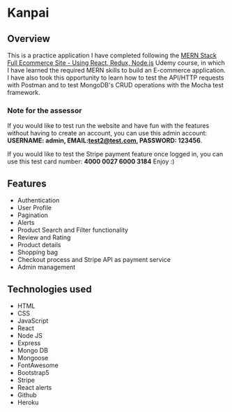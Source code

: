 # Kanpai
## Overview
This is a practice application I have completed following the [MERN Stack Full Ecommerce Site - Using React, Redux, Node.js](https://www.udemy.com/course/mern-stack-ecommerce-site-using-react-redux-nodejs/) Udemy course, in which I have learned the required MERN skills to build an E-commerce application.
I have also took this opportunity to learn how to test the API/HTTP requests with Postman and to test MongoDB's CRUD operations with the Mocha test framework.

### Note for the assessor
If you would like to test run the website and have fun with the features without having to create an account, you can use this admin account:  
**USERNAME: admin, EMAIL:test2@test.com, PASSWORD: 123456**.    

If you would like to test the Stripe payment feature once logged in, you can use this test card number: 
**4000 0027 6000 3184**
Enjoy :)

## Features
* Authentication
* User Profile
* Pagination
* Alerts
* Product Search and Filter functionality
* Review and Rating 
* Product details
* Shopping bag
* Checkout process and Stripe API as payment service 
* Admin management

## Technologies used
* HTML 
* CSS
* JavaScript
* React
* Node JS
* Express
* Mongo DB
* Mongoose
* FontAwesome
* Bootstrap5
* Stripe
* React alerts
* Github
* Heroku





